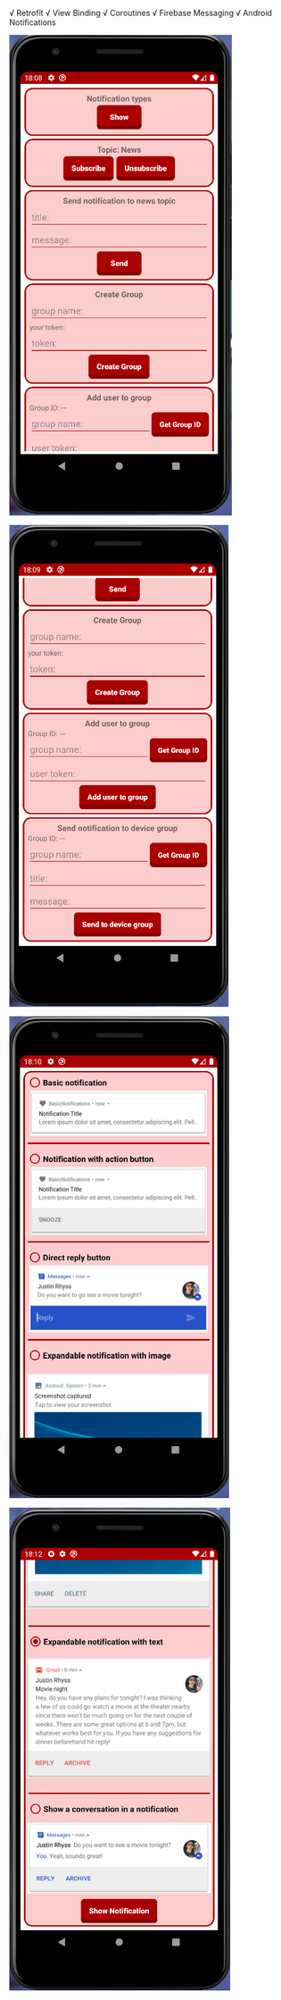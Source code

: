 √ Retrofit
√ View Binding
√ Coroutines
√ Firebase Messaging
√ Android Notifications <br/>

![Resim](https://github.com/Sedat-Uluisik/FirebaseNotificationDemo/blob/master/app_images/Screen_1.PNG) <br/>

![Resim](https://github.com/Sedat-Uluisik/FirebaseNotificationDemo/blob/master/app_images/Screen_2.PNG) <br/>

![Resim](https://github.com/Sedat-Uluisik/FirebaseNotificationDemo/blob/master/app_images/Screen_3.PNG) <br/>

![Resim](https://github.com/Sedat-Uluisik/FirebaseNotificationDemo/blob/master/app_images/Screen_4.PNG) <br/>
